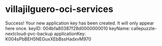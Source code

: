 # villajilguero-oci-services

Success! Your new application key has been created. It will only appear here once.
keyID:
004bfa80387f28d0000000010
keyName:
callepuzzle-nextcloud-pvc-backup
applicationKey:
K004sPbBEH5NEGuxXEbBssHadxvM970